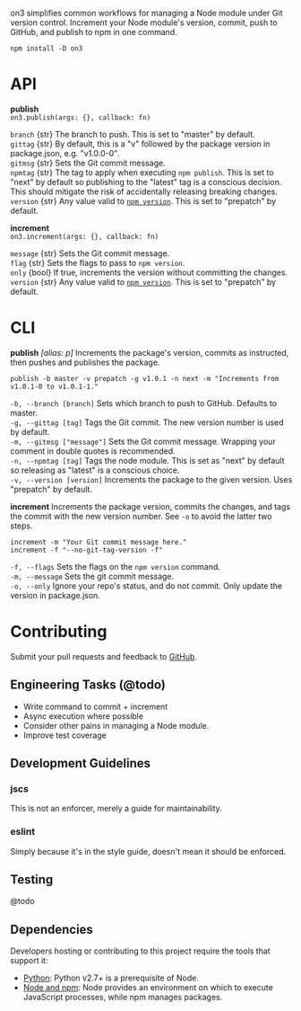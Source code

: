 on3 simplifies common workflows for managing a Node module under Git version control. Increment your Node module's version, commit, push to GitHub, and publish to npm in one command.

`npm install -D on3`

# API
**publish**  
`on3.publish(args: {}, callback: fn)`  

`branch` {str} The branch to push. This is set to "master" by default.  
`gittag` {str} By default, this is a "v" followed by the package version in package.json, e.g. "v1.0.0-0".  
`gitmsg` {str} Sets the Git commit message.  
`npmtag` {str} The tag to apply when executing `npm publish`. This is set to "next" by default so publishing to the "latest" tag is a conscious decision. This should mitigate the risk of accidentally releasing breaking changes.  
`version` {str} Any value valid to [`npm version`](https://docs.npmjs.com/cli/version). This is set to "prepatch" by default.

**increment**  
`on3.increment(args: {}, callback: fn)`  

`message` {str} Sets the Git commit message.  
`flag` {str} Sets the flags to pass to `npm version`.  
`only` {bool} If true, increments the version without committing the changes.  
`version` {str} Any value valid to [`npm version`](https://docs.npmjs.com/cli/version). This is set to "prepatch" by default.

# CLI
**publish** _[alias: p]_ Increments the package's version, commits as instructed, then pushes and publishes the package.

  `publish -b master -v prepatch -g v1.0.1 -n next -m "Increments from v1.0.1-0 to v1.0.1-1."`

`-b, --branch [branch]` Sets which branch to push to GitHub. Defaults to master.  
`-g, --gittag [tag]` Tags the Git commit. The new version number is used by default.  
`-m, --gitmsg ["message"]` Sets the Git commit message. Wrapping your comment in double quotes is recommended.  
`-n, --npmtag [tag]` Tags the node module. This is set as "next" by default so releasing as "latest" is a conscious choice.  
`-v, --version [version]` Increments the package to the given version. Uses "prepatch" by default.

**increment** Increments the package version, commits the changes, and tags the commit with the new version number. See `-o` to avoid the latter two steps.

  `increment -m "Your Git commit message here."`  
  `increment -f "--no-git-tag-version -f"`  

`-f, --flags` Sets the flags on the `npm version` command.  
`-m, --message` Sets the git commit message.  
`-o, --only` Ignore your repo's status, and do not commit. Only update the version in package.json.  

# Contributing
Submit your pull requests and feedback to [GitHub](https://github.com/luzmcosta/on3/issues).

## Engineering Tasks (@todo)
- Write command to commit + increment
- Async execution where possible
- Consider other pains in managing a Node module. 
- Improve test coverage

## Development Guidelines

### jscs
This is not an enforcer, merely a guide for maintainability.

### eslint
Simply because it's in the style guide, doesn't mean it should be enforced.

## Testing
@todo

##  Dependencies
Developers hosting or contributing to this project require the tools that support it:

* [Python](https://www.python.org/): Python v2.7+ is a prerequisite of Node.
* [Node and npm](http://nodejs.org/): Node provides an environment on which to execute JavaScript processes, while npm manages packages.
